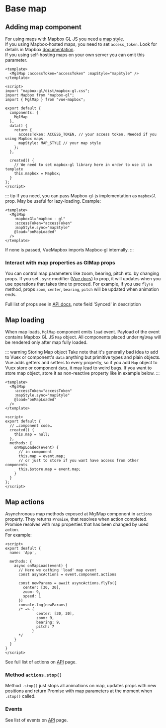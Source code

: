 # Base map

## Adding map component

For using maps with Mapbox GL JS you need a [map style](https://mapbox.com/mapbox-gl-js/style-spec).  
If you using Mapbox-hosted maps, you need to set `access_token`. Look for details in Mapbox [documentation](https://mapbox.com/help/define-access-token/).  
If you using self-hosting maps on your own server you can omit this parameter.

```vue
<template>
  <MglMap :accessToken="accessToken" :mapStyle="mapStyle" />
</template>

<script>
import "mapbox-gl/dist/mapbox-gl.css";
import Mapbox from "mapbox-gl";
import { MglMap } from "vue-mapbox";

export default {
  components: {
    MglMap
  },
  data() {
    return {
      accessToken: ACCESS_TOKEN, // your access token. Needed if you using Mapbox maps
      mapStyle: MAP_STYLE // your map style
    };
  },

  created() {
    // We need to set mapbox-gl library here in order to use it in template
    this.mapbox = Mapbox;
  }
};
</script>
```

::: tip
If you need, you can pass Mapbox-gl-js implementation as `mapboxGl` prop. May be useful for lazy-loading.
Example:

```vue
<template>
  <MglMap
    :mapboxGl="mapbox - gl"
    :accessToken="accessToken"
    :mapStyle.sync="mapStyle"
    @load="onMapLoaded"
  />
</template>
```

If none is passed, VueMapbox imports Mapbox-gl internally.
:::

### Interact with map properties as GlMap props

You can control map parameters like zoom, bearing, pitch etc. by changing props.
If you set `.sync` modifier ([Vue docs](https://vuejs.org/v2/guide/components.html#sync-Modifier)) to prop, it will updates when you use operations that takes time to proceed. For example, if you use `flyTo` method, props `zoom`, `center`, `bearing`, `pitch` will be updated when animation ends.

Full list of props see in [API docs](/api/README.md#props), note field 'Synced' in description

## Map loading

When map loads, `MglMap` component emits `load` event. Payload of the event contains Mapbox GL JS `Map` object.
All components placed under `MglMap` will be rendered only after map fully loaded.

::: warning Storing Map object
Take note that it's generally bad idea to add to Vuex or component's `data` anything but primitive types and plain objects. Vue adds getters and setters to every property, so if you add `Map` object to Vuex store or component `data`, it may lead to weird bugs.
If you want to store map object, store it as non-reactive property like in example below.
:::

```vue
<template>
  <MglMap
    :accessToken="accessToken"
    :mapStyle.sync="mapStyle"
    @load="onMapLoaded"
  />
</template>

<script>
export default {
  // …component code…
  created() {
    this.map = null;
  },
  methods: {
    onMapLoaded(event) {
      // in component
      this.map = event.map;
      // or just to store if you want have access from other components
      this.$store.map = event.map;
    }
  }
};
</script>
```

## Map actions

Asynchronous map methods exposed at MglMap component in `actions` property. They returns `Promise`, that resolves when action completed.
Promise resolves with map properties that has been changed by used action.  
For example:

```vue
<script>
export deafult {
  name: 'App',

  methods: {
    async onMapLoad(event) {
      // Here we cathing 'load' map event
      const asyncActions = event.component.actions

      const newParams = await asyncActions.flyTo({
        center: [30, 30],
        zoom: 9,
        speed: 1
      })
      console.log(newParams)
      /* => {
              center: [30, 30],
              zoom: 9,
              bearing: 9,
              pitch: 7
            }
      */
    }
  }
}
</script>
```

See full list of actions on [API](/api/README.md#actions) page.

### Method `actions.stop()`

Method `.stop()` just stops all animations on map, updates props with new positions and return Promise with map parameters at the moment when `.stop()` called.

### Events

See list of events on [API](/api/README.md#events) page.
